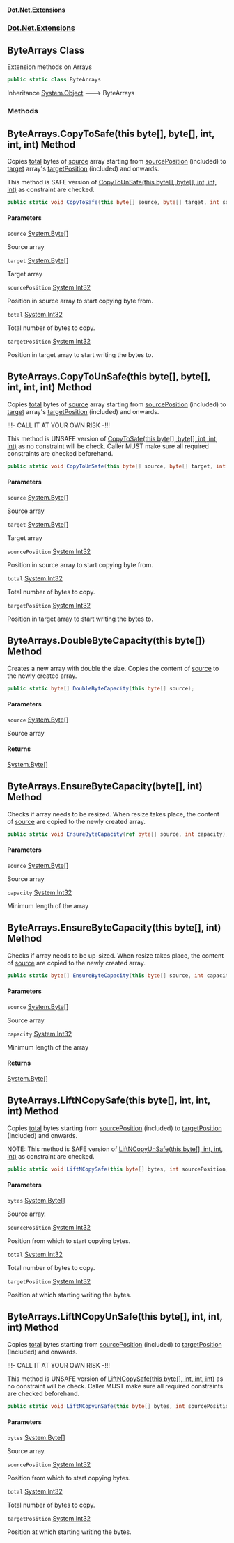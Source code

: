 #### [Dot.Net.Extensions](index.md 'index')
### [Dot.Net.Extensions](Dot.Net.Extensions.md 'Dot.Net.Extensions')

## ByteArrays Class

Extension methods on Arrays

```csharp
public static class ByteArrays
```

Inheritance [System.Object](https://docs.microsoft.com/en-us/dotnet/api/System.Object 'System.Object') &#129106; ByteArrays
### Methods

<a name='Dot.Net.Extensions.ByteArrays.CopyToSafe(thisbyte[],byte[],int,int,int)'></a>

## ByteArrays.CopyToSafe(this byte[], byte[], int, int, int) Method

Copies [total](Dot.Net.Extensions.ByteArrays.md#Dot.Net.Extensions.ByteArrays.CopyToSafe(thisbyte[],byte[],int,int,int).total 'Dot.Net.Extensions.ByteArrays.CopyToSafe(this byte[], byte[], int, int, int).total') bytes of [source](Dot.Net.Extensions.ByteArrays.md#Dot.Net.Extensions.ByteArrays.CopyToSafe(thisbyte[],byte[],int,int,int).source 'Dot.Net.Extensions.ByteArrays.CopyToSafe(this byte[], byte[], int, int, int).source') array starting from 
[sourcePosition](Dot.Net.Extensions.ByteArrays.md#Dot.Net.Extensions.ByteArrays.CopyToSafe(thisbyte[],byte[],int,int,int).sourcePosition 'Dot.Net.Extensions.ByteArrays.CopyToSafe(this byte[], byte[], int, int, int).sourcePosition') (included) to [target](Dot.Net.Extensions.ByteArrays.md#Dot.Net.Extensions.ByteArrays.CopyToSafe(thisbyte[],byte[],int,int,int).target 'Dot.Net.Extensions.ByteArrays.CopyToSafe(this byte[], byte[], int, int, int).target') array's
[targetPosition](Dot.Net.Extensions.ByteArrays.md#Dot.Net.Extensions.ByteArrays.CopyToSafe(thisbyte[],byte[],int,int,int).targetPosition 'Dot.Net.Extensions.ByteArrays.CopyToSafe(this byte[], byte[], int, int, int).targetPosition') (included) and onwards.

This method is SAFE version of [CopyToUnSafe(this byte[], byte[], int, int, int)](Dot.Net.Extensions.ByteArrays.md#Dot.Net.Extensions.ByteArrays.CopyToUnSafe(thisbyte[],byte[],int,int,int) 'Dot.Net.Extensions.ByteArrays.CopyToUnSafe(this byte[], byte[], int, int, int)') 
as constraint are checked.

```csharp
public static void CopyToSafe(this byte[] source, byte[] target, int sourcePosition, int total, int targetPosition);
```
#### Parameters

<a name='Dot.Net.Extensions.ByteArrays.CopyToSafe(thisbyte[],byte[],int,int,int).source'></a>

`source` [System.Byte](https://docs.microsoft.com/en-us/dotnet/api/System.Byte 'System.Byte')[[]](https://docs.microsoft.com/en-us/dotnet/api/System.Array 'System.Array')

Source array

<a name='Dot.Net.Extensions.ByteArrays.CopyToSafe(thisbyte[],byte[],int,int,int).target'></a>

`target` [System.Byte](https://docs.microsoft.com/en-us/dotnet/api/System.Byte 'System.Byte')[[]](https://docs.microsoft.com/en-us/dotnet/api/System.Array 'System.Array')

Target array

<a name='Dot.Net.Extensions.ByteArrays.CopyToSafe(thisbyte[],byte[],int,int,int).sourcePosition'></a>

`sourcePosition` [System.Int32](https://docs.microsoft.com/en-us/dotnet/api/System.Int32 'System.Int32')

Position in source array to start copying byte from.

<a name='Dot.Net.Extensions.ByteArrays.CopyToSafe(thisbyte[],byte[],int,int,int).total'></a>

`total` [System.Int32](https://docs.microsoft.com/en-us/dotnet/api/System.Int32 'System.Int32')

Total number of bytes to copy.

<a name='Dot.Net.Extensions.ByteArrays.CopyToSafe(thisbyte[],byte[],int,int,int).targetPosition'></a>

`targetPosition` [System.Int32](https://docs.microsoft.com/en-us/dotnet/api/System.Int32 'System.Int32')

Position in target array to start writing the bytes to.

<a name='Dot.Net.Extensions.ByteArrays.CopyToUnSafe(thisbyte[],byte[],int,int,int)'></a>

## ByteArrays.CopyToUnSafe(this byte[], byte[], int, int, int) Method

Copies [total](Dot.Net.Extensions.ByteArrays.md#Dot.Net.Extensions.ByteArrays.CopyToUnSafe(thisbyte[],byte[],int,int,int).total 'Dot.Net.Extensions.ByteArrays.CopyToUnSafe(this byte[], byte[], int, int, int).total') bytes of [source](Dot.Net.Extensions.ByteArrays.md#Dot.Net.Extensions.ByteArrays.CopyToUnSafe(thisbyte[],byte[],int,int,int).source 'Dot.Net.Extensions.ByteArrays.CopyToUnSafe(this byte[], byte[], int, int, int).source') array starting from 
[sourcePosition](Dot.Net.Extensions.ByteArrays.md#Dot.Net.Extensions.ByteArrays.CopyToUnSafe(thisbyte[],byte[],int,int,int).sourcePosition 'Dot.Net.Extensions.ByteArrays.CopyToUnSafe(this byte[], byte[], int, int, int).sourcePosition') (included) to [target](Dot.Net.Extensions.ByteArrays.md#Dot.Net.Extensions.ByteArrays.CopyToUnSafe(thisbyte[],byte[],int,int,int).target 'Dot.Net.Extensions.ByteArrays.CopyToUnSafe(this byte[], byte[], int, int, int).target') array's
[targetPosition](Dot.Net.Extensions.ByteArrays.md#Dot.Net.Extensions.ByteArrays.CopyToUnSafe(thisbyte[],byte[],int,int,int).targetPosition 'Dot.Net.Extensions.ByteArrays.CopyToUnSafe(this byte[], byte[], int, int, int).targetPosition') (included) and onwards.

!!!- CALL IT AT YOUR OWN RISK -!!!

This method is UNSAFE version of [CopyToSafe(this byte[], byte[], int, int, int)](Dot.Net.Extensions.ByteArrays.md#Dot.Net.Extensions.ByteArrays.CopyToSafe(thisbyte[],byte[],int,int,int) 'Dot.Net.Extensions.ByteArrays.CopyToSafe(this byte[], byte[], int, int, int)') 
as no constraint will be check. Caller MUST make sure all required constraints are checked beforehand.

```csharp
public static void CopyToUnSafe(this byte[] source, byte[] target, int sourcePosition, int total, int targetPosition);
```
#### Parameters

<a name='Dot.Net.Extensions.ByteArrays.CopyToUnSafe(thisbyte[],byte[],int,int,int).source'></a>

`source` [System.Byte](https://docs.microsoft.com/en-us/dotnet/api/System.Byte 'System.Byte')[[]](https://docs.microsoft.com/en-us/dotnet/api/System.Array 'System.Array')

Source array

<a name='Dot.Net.Extensions.ByteArrays.CopyToUnSafe(thisbyte[],byte[],int,int,int).target'></a>

`target` [System.Byte](https://docs.microsoft.com/en-us/dotnet/api/System.Byte 'System.Byte')[[]](https://docs.microsoft.com/en-us/dotnet/api/System.Array 'System.Array')

Target array

<a name='Dot.Net.Extensions.ByteArrays.CopyToUnSafe(thisbyte[],byte[],int,int,int).sourcePosition'></a>

`sourcePosition` [System.Int32](https://docs.microsoft.com/en-us/dotnet/api/System.Int32 'System.Int32')

Position in source array to start copying byte from.

<a name='Dot.Net.Extensions.ByteArrays.CopyToUnSafe(thisbyte[],byte[],int,int,int).total'></a>

`total` [System.Int32](https://docs.microsoft.com/en-us/dotnet/api/System.Int32 'System.Int32')

Total number of bytes to copy.

<a name='Dot.Net.Extensions.ByteArrays.CopyToUnSafe(thisbyte[],byte[],int,int,int).targetPosition'></a>

`targetPosition` [System.Int32](https://docs.microsoft.com/en-us/dotnet/api/System.Int32 'System.Int32')

Position in target array to start writing the bytes to.

<a name='Dot.Net.Extensions.ByteArrays.DoubleByteCapacity(thisbyte[])'></a>

## ByteArrays.DoubleByteCapacity(this byte[]) Method

Creates a new array with double the size. Copies the content of [source](Dot.Net.Extensions.ByteArrays.md#Dot.Net.Extensions.ByteArrays.DoubleByteCapacity(thisbyte[]).source 'Dot.Net.Extensions.ByteArrays.DoubleByteCapacity(this byte[]).source') to the newly created array.

```csharp
public static byte[] DoubleByteCapacity(this byte[] source);
```
#### Parameters

<a name='Dot.Net.Extensions.ByteArrays.DoubleByteCapacity(thisbyte[]).source'></a>

`source` [System.Byte](https://docs.microsoft.com/en-us/dotnet/api/System.Byte 'System.Byte')[[]](https://docs.microsoft.com/en-us/dotnet/api/System.Array 'System.Array')

Source array

#### Returns
[System.Byte](https://docs.microsoft.com/en-us/dotnet/api/System.Byte 'System.Byte')[[]](https://docs.microsoft.com/en-us/dotnet/api/System.Array 'System.Array')

<a name='Dot.Net.Extensions.ByteArrays.EnsureByteCapacity(byte[],int)'></a>

## ByteArrays.EnsureByteCapacity(byte[], int) Method

Checks if array needs to be resized. When resize takes place, the content of [source](Dot.Net.Extensions.ByteArrays.md#Dot.Net.Extensions.ByteArrays.EnsureByteCapacity(byte[],int).source 'Dot.Net.Extensions.ByteArrays.EnsureByteCapacity(byte[], int).source')
are copied to the newly created array.

```csharp
public static void EnsureByteCapacity(ref byte[] source, int capacity);
```
#### Parameters

<a name='Dot.Net.Extensions.ByteArrays.EnsureByteCapacity(byte[],int).source'></a>

`source` [System.Byte](https://docs.microsoft.com/en-us/dotnet/api/System.Byte 'System.Byte')[[]](https://docs.microsoft.com/en-us/dotnet/api/System.Array 'System.Array')

Source array

<a name='Dot.Net.Extensions.ByteArrays.EnsureByteCapacity(byte[],int).capacity'></a>

`capacity` [System.Int32](https://docs.microsoft.com/en-us/dotnet/api/System.Int32 'System.Int32')

Minimum length of the array

<a name='Dot.Net.Extensions.ByteArrays.EnsureByteCapacity(thisbyte[],int)'></a>

## ByteArrays.EnsureByteCapacity(this byte[], int) Method

Checks if array needs to be up-sized. When resize takes place, the content of [source](Dot.Net.Extensions.ByteArrays.md#Dot.Net.Extensions.ByteArrays.EnsureByteCapacity(thisbyte[],int).source 'Dot.Net.Extensions.ByteArrays.EnsureByteCapacity(this byte[], int).source')
are copied to the newly created array.

```csharp
public static byte[] EnsureByteCapacity(this byte[] source, int capacity);
```
#### Parameters

<a name='Dot.Net.Extensions.ByteArrays.EnsureByteCapacity(thisbyte[],int).source'></a>

`source` [System.Byte](https://docs.microsoft.com/en-us/dotnet/api/System.Byte 'System.Byte')[[]](https://docs.microsoft.com/en-us/dotnet/api/System.Array 'System.Array')

Source array

<a name='Dot.Net.Extensions.ByteArrays.EnsureByteCapacity(thisbyte[],int).capacity'></a>

`capacity` [System.Int32](https://docs.microsoft.com/en-us/dotnet/api/System.Int32 'System.Int32')

Minimum length of the array

#### Returns
[System.Byte](https://docs.microsoft.com/en-us/dotnet/api/System.Byte 'System.Byte')[[]](https://docs.microsoft.com/en-us/dotnet/api/System.Array 'System.Array')

<a name='Dot.Net.Extensions.ByteArrays.LiftNCopySafe(thisbyte[],int,int,int)'></a>

## ByteArrays.LiftNCopySafe(this byte[], int, int, int) Method

Copies [total](Dot.Net.Extensions.ByteArrays.md#Dot.Net.Extensions.ByteArrays.LiftNCopySafe(thisbyte[],int,int,int).total 'Dot.Net.Extensions.ByteArrays.LiftNCopySafe(this byte[], int, int, int).total') bytes starting from [sourcePosition](Dot.Net.Extensions.ByteArrays.md#Dot.Net.Extensions.ByteArrays.LiftNCopySafe(thisbyte[],int,int,int).sourcePosition 'Dot.Net.Extensions.ByteArrays.LiftNCopySafe(this byte[], int, int, int).sourcePosition') (included) 
to [targetPosition](Dot.Net.Extensions.ByteArrays.md#Dot.Net.Extensions.ByteArrays.LiftNCopySafe(thisbyte[],int,int,int).targetPosition 'Dot.Net.Extensions.ByteArrays.LiftNCopySafe(this byte[], int, int, int).targetPosition') (Included) and onwards.

NOTE: This method is SAFE version of [LiftNCopyUnSafe(this byte[], int, int, int)](Dot.Net.Extensions.ByteArrays.md#Dot.Net.Extensions.ByteArrays.LiftNCopyUnSafe(thisbyte[],int,int,int) 'Dot.Net.Extensions.ByteArrays.LiftNCopyUnSafe(this byte[], int, int, int)') as
constraint are checked.

```csharp
public static void LiftNCopySafe(this byte[] bytes, int sourcePosition, int total, int targetPosition);
```
#### Parameters

<a name='Dot.Net.Extensions.ByteArrays.LiftNCopySafe(thisbyte[],int,int,int).bytes'></a>

`bytes` [System.Byte](https://docs.microsoft.com/en-us/dotnet/api/System.Byte 'System.Byte')[[]](https://docs.microsoft.com/en-us/dotnet/api/System.Array 'System.Array')

Source array.

<a name='Dot.Net.Extensions.ByteArrays.LiftNCopySafe(thisbyte[],int,int,int).sourcePosition'></a>

`sourcePosition` [System.Int32](https://docs.microsoft.com/en-us/dotnet/api/System.Int32 'System.Int32')

Position from which to start copying bytes.

<a name='Dot.Net.Extensions.ByteArrays.LiftNCopySafe(thisbyte[],int,int,int).total'></a>

`total` [System.Int32](https://docs.microsoft.com/en-us/dotnet/api/System.Int32 'System.Int32')

Total number of bytes to copy.

<a name='Dot.Net.Extensions.ByteArrays.LiftNCopySafe(thisbyte[],int,int,int).targetPosition'></a>

`targetPosition` [System.Int32](https://docs.microsoft.com/en-us/dotnet/api/System.Int32 'System.Int32')

Position at which starting writing the bytes.

<a name='Dot.Net.Extensions.ByteArrays.LiftNCopyUnSafe(thisbyte[],int,int,int)'></a>

## ByteArrays.LiftNCopyUnSafe(this byte[], int, int, int) Method

Copies [total](Dot.Net.Extensions.ByteArrays.md#Dot.Net.Extensions.ByteArrays.LiftNCopyUnSafe(thisbyte[],int,int,int).total 'Dot.Net.Extensions.ByteArrays.LiftNCopyUnSafe(this byte[], int, int, int).total') bytes starting from [sourcePosition](Dot.Net.Extensions.ByteArrays.md#Dot.Net.Extensions.ByteArrays.LiftNCopyUnSafe(thisbyte[],int,int,int).sourcePosition 'Dot.Net.Extensions.ByteArrays.LiftNCopyUnSafe(this byte[], int, int, int).sourcePosition') (included) 
to [targetPosition](Dot.Net.Extensions.ByteArrays.md#Dot.Net.Extensions.ByteArrays.LiftNCopyUnSafe(thisbyte[],int,int,int).targetPosition 'Dot.Net.Extensions.ByteArrays.LiftNCopyUnSafe(this byte[], int, int, int).targetPosition') (Included) and onwards.

!!!- CALL IT AT YOUR OWN RISK -!!!

This method is UNSAFE version of [LiftNCopySafe(this byte[], int, int, int)](Dot.Net.Extensions.ByteArrays.md#Dot.Net.Extensions.ByteArrays.LiftNCopySafe(thisbyte[],int,int,int) 'Dot.Net.Extensions.ByteArrays.LiftNCopySafe(this byte[], int, int, int)') 
as no constraint will be check. Caller MUST make sure all required constraints are checked beforehand.

```csharp
public static void LiftNCopyUnSafe(this byte[] bytes, int sourcePosition, int total, int targetPosition);
```
#### Parameters

<a name='Dot.Net.Extensions.ByteArrays.LiftNCopyUnSafe(thisbyte[],int,int,int).bytes'></a>

`bytes` [System.Byte](https://docs.microsoft.com/en-us/dotnet/api/System.Byte 'System.Byte')[[]](https://docs.microsoft.com/en-us/dotnet/api/System.Array 'System.Array')

Source array.

<a name='Dot.Net.Extensions.ByteArrays.LiftNCopyUnSafe(thisbyte[],int,int,int).sourcePosition'></a>

`sourcePosition` [System.Int32](https://docs.microsoft.com/en-us/dotnet/api/System.Int32 'System.Int32')

Position from which to start copying bytes.

<a name='Dot.Net.Extensions.ByteArrays.LiftNCopyUnSafe(thisbyte[],int,int,int).total'></a>

`total` [System.Int32](https://docs.microsoft.com/en-us/dotnet/api/System.Int32 'System.Int32')

Total number of bytes to copy.

<a name='Dot.Net.Extensions.ByteArrays.LiftNCopyUnSafe(thisbyte[],int,int,int).targetPosition'></a>

`targetPosition` [System.Int32](https://docs.microsoft.com/en-us/dotnet/api/System.Int32 'System.Int32')

Position at which starting writing the bytes.